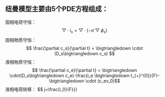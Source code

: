 ## 纽曼模型主要由5个PDE方程组成：
固相电荷守恒：
$$ \bigtriangledown \cdot i_s = \bigtriangledown \cdot (-\sigma \bigtriangledown\phi_s) $$
固相物质守恒：
$$ \frac{\partial c_s}{\partial t} = \bigtriangledown \cdot (D_s\bigtriangledown c_s) $$
液相物质守恒：
$$ \frac{\partial c_e}{\partial t} = \bigtriangledown \cdot(D_s\bigtriangledown c_e)-\frac{i_e \bigtriangledown t_{+}^{0}}{F}-\bigtriangledown \cdot (c_ev_0)$$
液相电荷转移：
$$ j=\frac{i_0}{F}\{\}
